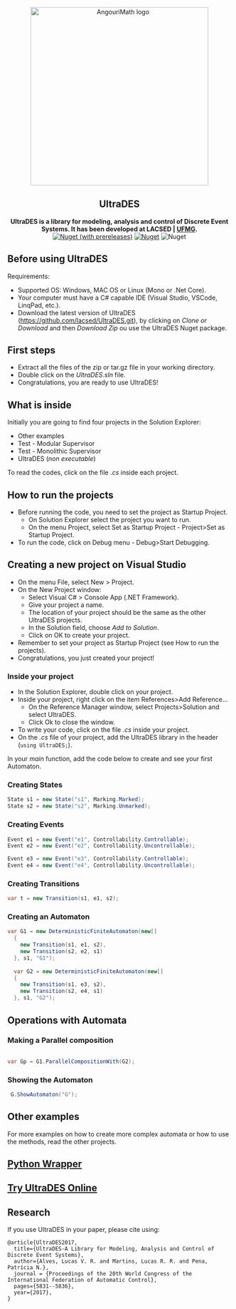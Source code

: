 <p align="center">
  <a href="https://github.com/lacsed/UltraDES">
    <img src="http://lacsed.eng.ufmg.br/wp-content/uploads/2017/05/Logo_UltraDES_PNG_Internet-e1494353854950.png" alt="AngouriMath logo" width="400">
  </a>
</p>

<h2 align="center">UltraDES</h2>

<p align="center">
  <b>UltraDES is a library for modeling, analysis and control of Discrete Event Systems. It has been developed at LACSED | <a href="http://www.lacsed.eng.ufmg.br">UFMG</a>.</b>
  <br>
  <a href="https://www.nuget.org/packages/UltraDES"><img alt="Nuget (with prereleases)" src="https://img.shields.io/nuget/vpre/UltraDES?color=blue&label=NuGet&logo=nuget&style=flat-square"></a>
  <a href="https://www.nuget.org/packages/UltraDES"><img alt="Nuget" src="https://img.shields.io/nuget/dt/UltraDES?color=darkblue&label=Downloads&style=flat-square"></a>
  <img alt="Nuget" src="https://img.shields.io/github/license/lacsed/UltraDES?style=flat-square">
 
</p>

## Before using UltraDES

Requirements: 
- Supported OS: Windows, MAC OS or Linux (Mono or .Net Core).
- Your computer must have a C# capable IDE (Visual Studio, VSCode, LinqPad, etc.).
- Download the latest version of UltraDES (https://github.com/lacsed/UltraDES.git), by clicking on *Clone or Download* and then *Download Zip* ou use the UltraDES Nuget package.

## First steps

- Extract all the files of the zip or tar.gz file in your working directory. 
- Double click on the *UltraDES.sln* file.
- Congratulations, you are ready to use UltraDES!

## What is inside

Initially you are going to find four projects in the Solution Explorer:
- Other examples
- Test - Modular Supervisor
- Test - Monolithic Supervisor
- UltraDES (*non executable*)

To read the codes, click on the file *.cs* inside each project. 

## How to run the projects

- Before running the code, you need to set the project as Startup Project. 
    - On Solution Explorer select the project you want to run.
    - On the menu Project, select Set as Startup Project - Project>Set as Startup Project.
- To run the code, click on Debug menu - Debug>Start Debugging.

## Creating a new project on Visual Studio

- On the menu File, select New > Project.
- On the New Project window:
  - Select Visual C# > Console App (.NET Framework).
  - Give your project a name.
  - The location of your project should be the same as the other UltraDES projects.
  - In the Solution field, choose *Add to Solution*.
  - Click on OK to create your project.
- Remember to set your project as Startup Project (see How to run the projects). 
- Congratulations, you just created your project!

### Inside your project

- In the Solution Explorer, double click on your project.
- Inside your project, right click on the item References>Add Reference...
  - On the Reference Manager window, select Projects>Solution and select UltraDES.
  - Click Ok to close the window.
- To write your code, click on the file *.cs* inside your project. 
- On the *.cs* file of your project, add the UltraDES library in the header (```using UltraDES;```).

In your *main* function, add the code below to create and see your first Automaton.

### Creating States

```cs
State s1 = new State("s1", Marking.Marked);
State s2 = new State("s2", Marking.Unmarked);
```

### Creating Events

```cs
Event e1 = new Event("e1", Controllability.Controllable);
Event e2 = new Event("e2", Controllability.Uncontrollable);

Event e3 = new Event("e3", Controllability.Controllable);
Event e4 = new Event("e4", Controllability.Uncontrollable);
```

### Creating Transitions

```cs
var t = new Transition(s1, e1, s2);
```

### Creating an Automaton

```cs
var G1 = new DeterministicFiniteAutomaton(new[]
  {
    new Transition(s1, e1, s2), 
    new Transition(s2, e2, s1)
  }, s1, "G1");
  
  var G2 = new DeterministicFiniteAutomaton(new[]
  {
    new Transition(s1, e3, s2), 
    new Transition(s2, e4, s1)
  }, s1, "G2");
```

## Operations with Automata

### Making a Parallel composition

```cs

var Gp = G1.ParallelCompositionWith(G2); 

```
### Showing the Automaton

```cs
 G.ShowAutomaton("G");
 ```

## Other examples

For more examples on how to create more complex automata or how to use the methods, read the other projects. 

## [Python Wrapper](https://github.com/lacsed/UltraDES-Python)

## [Try UltraDES Online](https://lacsed.github.io/UltraDES/)

## Research

If you use UltraDES in your paper, please cite using:

```
@article{UltraDES2017,
  title={UltraDES-A Library for Modeling, Analysis and Control of Discrete Event Systems},
  author={Alves, Lucas V. R. and Martins, Lucas R. R. and Pena, Patrícia N.},
  journal = {Proceedings of the 20th World Congress of the International Federation of Automatic Control},
  pages={5831--5836},
  year={2017},
}
 ```
